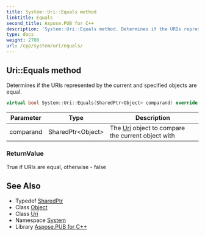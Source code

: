 ```yaml
---
title: System::Uri::Equals method
linktitle: Equals
second_title: Aspose.PUB for C++
description: 'System::Uri::Equals method. Determines if the URIs represented by the current and specified objects are equal in C++.'
type: docs
weight: 2700
url: /cpp/system/uri/equals/
---
```

## Uri::Equals method


Determines if the URIs represented by the current and specified objects are equal.

```cpp
virtual bool System::Uri::Equals(SharedPtr<Object> comparand) override
```


| Parameter | Type | Description |
| --- | --- | --- |
| comparand | SharedPtr\<Object\> | The [Uri](../) object to compare the current object with |

### ReturnValue

True if URIs are equal, otherwise - false

## See Also

* Typedef [SharedPtr](../../sharedptr/)
* Class [Object](../../object/)
* Class [Uri](../)
* Namespace [System](../../)
* Library [Aspose.PUB for C++](../../../)
